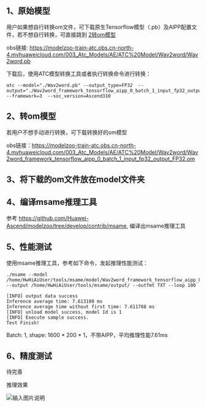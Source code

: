 ## 1、原始模型
用户如果想自行转换om文件，可下载原生Tensorflow模型（.pb）及AIPP配置文件，若不想自行转换，可直接跳到 [2转om模型](#转om模型) 

obs链接: https://modelzoo-train-atc.obs.cn-north-4.myhuaweicloud.com/003_Atc_Models/AE/ATC%20Model/Wav2word/Wav2word.pb

下载后，使用ATC模型转换工具或者执行转换命令进行转换：
```
atc --model="./Wav2word.pb" --output_type=FP32  --output="./Wav2word_framework_tensorflow_aipp_0_batch_1_input_fp32_output_FP32" --framework=3  --soc_version=Ascend310
```


## 2、转om模型
若用户不想手动进行转换，可下载转换好的om模型

obs链接：https://modelzoo-train-atc.obs.cn-north-4.myhuaweicloud.com/003_Atc_Models/AE/ATC%20Model/Wav2word/Wav2word_framework_tensorflow_aipp_0_batch_1_input_fp32_output_FP32.om



## 3、将下载的om文件放在model文件夹

## 4、编译msame推理工具
参考 https://github.com/Huawei-Ascend/modelzoo/tree/develop/contrib/msame, 编译出msame推理工具

## 5、性能测试
使用msame推理工具，参考如下命令，发起推理性能测试： 

```
./msame --model /home/HwHiAiUser/tools/msame/model/Wav2word_framework_tensorflow_aipp_0_batch_1_input_fp32_output_FP32.om --output /home/HwHiAiUser/tools/msame/output/ --outfmt TXT --loop 100
```
```
[INFO] output data success
Inference average time: 7.613180 ms
Inference average time without first time: 7.611788 ms
[INFO] unload model success, model Id is 1
[INFO] Execute sample success.
Test Finish!
```
Batch: 1, shape: 1600 * 200 * 1，不带AIPP，平均推理性能7.61ms

## 6、精度测试
待完善

推理效果

![输入图片说明](https://images.gitee.com/uploads/images/2020/1116/160535_390d5e33_8113712.png "图片5.png")